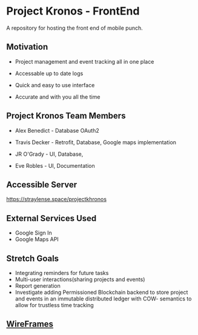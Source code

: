 # Project Kronos - FrontEnd
A repository for hosting the front end of mobile punch.

## Motivation
* Project management and event tracking all in one place

* Accessable up to date logs

* Quick and easy to use interface

* Accurate and with you all the time

## Project Kronos Team Members
* Alex Benedict - Database OAuth2 

* Travis Decker - Retrofit, Database, Google maps implementation

* JR O'Grady - UI, Database, 

* Eve Robles - UI, Documentation

## Accessible Server
  https://straylense.space/projectkhronos
  
## External Services Used
* Google Sign In
* Google Maps API

## Stretch Goals
* Integrating reminders for future tasks
* Multi-user interactions(sharing projects and events)
* Report generation
* Investigate adding Permissioned Blockchain backend to store project and events in an immutable distributed ledger with COW-    semantics to allow for trustless time tracking

## [WireFrames](capstonewireframes.pdf)
